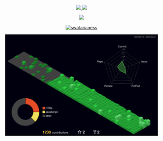 <p align="center">
  <tr>
    <td align="center" style="padding=0;width=50%;">
      <a href="https://github.com/swatarianess">
      <img src="https://github-readme-stats-gray-psi.vercel.app/api/?username=swatarianess&title_color=5ae87c&text_color=9f9f9f&show_icons=true&bg_color=00000000&hide_border=true&icon_color=5ae87c&hide_title=true&count_private=true&include_all_commits=true&enable_animations=true" />
    </td>
      <td align="center" style="padding=0;width=50%;">
      <a href="https://github.com/swatarianess">
      <img src="https://github-readme-stats-gray-psi.vercel.app/api/top-langs/?username=swatarianess&role=OWNER,ORGANIZATION_MEMBER,COLLABORATOR&title_color=5ae87c&text_color=9f9f9f&show_icons=true&bg_color=00000000&hide_border=true&icon_color=5ae87c&hide_title=true&enable_animations=true&hide=html"/>
    </td>
  </tr>
 </p>

<p align="center">
  <tr>
    <td align="center" style="padding=0;width=50%;">
      <a href="https://github.com/swatarianess">
      <img src="https://github-readme-streak-stats.herokuapp.com?user=swatarianess&theme=tokyonight_duo&hide_border=true&ring=000000&currStreakLabel=5ae87c&sideNums=5ae87c&dates=979797&sideLabels=5ae87c&currStreakNum=5ae87c&border=DD2727&stroke=00000000&background=00000000&fire=FF7600" />
    </td>
  </tr>
  <tr>
    
<p align="center"><a href="https://github.com/ryo-ma/github-profile-trophy"><img src="https://github-profile-trophy.vercel.app/?username=swatarianess&rank=-C&theme=onedark&no-bg=true" alt="swatarianess" /></a> </p>
  </tr>
</p>

![](https://raw.githubusercontent.com/swatarianess/swatarianess/master/profile-3d-contrib/profile-night-green.svg)
